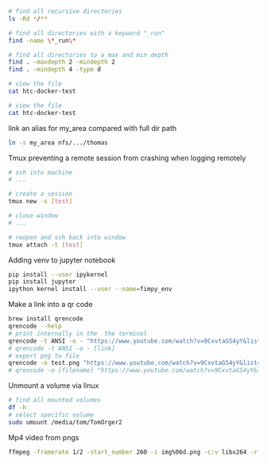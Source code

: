 ```bash
# find all recursive directories
ls -Rd */**
```

```bash
# find all directories with a keyword "_run"
find -name \*_run\*
```



```bash
# find all directories to a max and min depth
find . -maxdepth 2 -mindepth 2 
find . -mindepth 4 -type d
```

```bash
# view the file
cat htc-docker-test 
```

```bash
# view the file
cat htc-docker-test 
```

link an alias for my_area compared with full dir path
```bash
ln -s my_area nfs/.../thomas
```

Tmux preventing a remote session from crashing when logging remotely
```bash
# ssh into machine
# ...

# create a session
tmux new -s [test]

# close window
# ...

# reopen and ssh back into window
tmux attach -t [test]
```
Adding venv to jupyter notebook
```bash
pip install --user ipykernel
pip install jupyter
ipython kernel install --user --name=fimpy_env

```

Make a link into a qr code
```bash
brew install qrencode
qrencode --help
# print internally in the  the terminal
qrencode -t ANSI -o - "https://www.youtube.com/watch?v=9CxvtaGS4yY&list=LL&index=2"
# qrencode -t ANSI -o - [link]
# export png to file
qrencode -o test.png "https://www.youtube.com/watch?v=9CxvtaGS4yY&list=LL&index=2"
# qrencode -o [filename] "https://www.youtube.com/watch?v=9CxvtaGS4yY&list=LL&index=2"
```

Unmount a volume via linux
```bash
# find all mounted volumes
df -h
# select specific volume
sudo umount /media/tom/TomOrger2
```

Mp4 video from pngs
```bash
ffmpeg -framerate 1/2 -start_number 260 -i img%06d.png -c:v libx264 -r 30 out.mp4
```